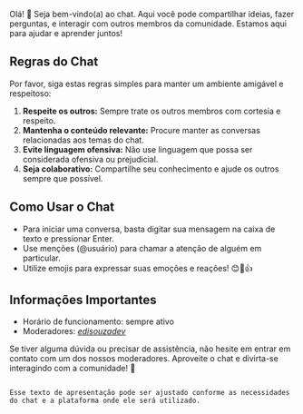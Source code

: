Olá! 👋 Seja bem-vindo(a) ao chat. Aqui você pode compartilhar ideias, fazer perguntas, e interagir com outros membros da comunidade. Estamos aqui para ajudar e aprender juntos!

## Regras do Chat

Por favor, siga estas regras simples para manter um ambiente amigável e respeitoso:

1. **Respeite os outros:** Sempre trate os outros membros com cortesia e respeito.
2. **Mantenha o conteúdo relevante:** Procure manter as conversas relacionadas aos temas do chat.
3. **Evite linguagem ofensiva:** Não use linguagem que possa ser considerada ofensiva ou prejudicial.
4. **Seja colaborativo:** Compartilhe seu conhecimento e ajude os outros sempre que possível.

## Como Usar o Chat

- Para iniciar uma conversa, basta digitar sua mensagem na caixa de texto e pressionar Enter.
- Use menções (@usuário) para chamar a atenção de alguém em particular.
- Utilize emojis para expressar suas emoções e reações! 😊🎉👍

## Informações Importantes

- Horário de funcionamento: sempre ativo
- Moderadores: [_edisouzadev_](https://www.instagram.com/_edisouzadev_/)


Se tiver alguma dúvida ou precisar de assistência, não hesite em entrar em contato com um dos nossos moderadores. Aproveite o chat e divirta-se interagindo com a comunidade! 🚀
```

Esse texto de apresentação pode ser ajustado conforme as necessidades do chat e a plataforma onde ele será utilizado.
